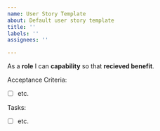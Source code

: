```yaml
---
name: User Story Template
about: Default user story template
title: ''
labels: ''
assignees: ''

---
```


As a **role** I can **capability** so that **recieved benefit**.

Acceptance Criteria:

- [ ] etc.

Tasks:

- [ ] etc.
